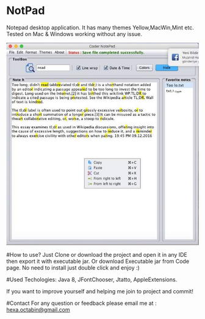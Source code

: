 # NotPad
Notepad desktop application. It has many themes Yellow,MacWin,Mint etc. Tested on Mac & Windows working without any issue.

<img src="https://github.com/Coder-ACJHP/NotPad/blob/master/src/Icons/screenshot.jpg">

#How to use?
Just Clone or download the project and open it in any IDE then export it with executable jar. Or download Executable jar from Code page. No need to install just double click and enjoy :)

#Used Techologies:
Java 8, JFontChooser, Jtatto, AppleExtensions. 

If you want to improve yourself and helping me join to project and commit!

#Contact
For any question or feedback please email me at : <a href="mailto:hexa.octabin@gmail.com">hexa.octabin@gmail.com</a>
